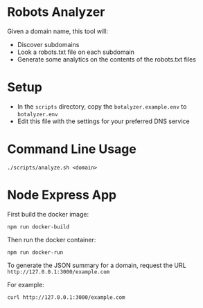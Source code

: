 Robots Analyzer
===============

Given a domain name, this tool will:
 * Discover subdomains
 * Look a robots.txt file on each subdomain
 * Generate some analytics on the contents of the robots.txt files

# Setup

 * In the `scripts` directory, copy the `botalyzer.example.env` to `botalyzer.env`
 * Edit this file with the settings for your preferred DNS service

# Command Line Usage

    ./scripts/analyze.sh <domain>

# Node Express App

First build the docker image:

    npm run docker-build

Then run the docker container:

    npm run docker-run

To generate the JSON summary for a domain, request the URL `http://127.0.0.1:3000/example.com`

For example:

    curl http://127.0.0.1:3000/example.com

